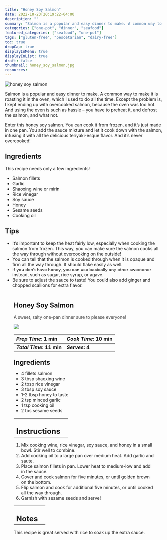 ```yaml
---
title: "Honey Soy Salmon"
date: 2022-10-23T20:19:22-04:00
description: ""
summary: "Salmon is a popular and easy dinner to make. A common way to make it is roasting it in the oven, which I used to do all the time. Except the problem is, I kept ending up with overcooked salmon, because the oven was too hot. And using the oven is such as hassle – you have to preheat it, and defrost the salmon, and what not."
categories: ["one-pot", "dinner", "seafood"]
featured_categories: ["seafood", "one-pot"]
tags: ["gluten-free", "pescetarian", "dairy-free"]
toc: true
dropCap: true
displayInMenu: true
displayInList: true
draft: false
thumbnail: honey_soy_salmon.jpg
resources:
---
```


![honey soy salmon](../../honey_soy_salmon.jpg)

Salmon is a popular and easy dinner to make. A common way to make it is roasting it in the oven, which I used to do all the time. Except the problem is, I kept ending up with overcooked salmon, because the oven was too hot. And using the oven is such as hassle – you have to preheat it, and defrost the salmon, and what not.

Enter this honey soy salmon. You can cook it from frozen, and it’s just made in one pan. You add the sauce mixture and let it cook down with the salmon, infusing it with all the delicious teriyaki-esque flavor. And it’s never overcooked!

## Ingredients

This recipe needs only a few ingredients!

- Salmon fillets
- Garlic
- Shaoxing wine or mirin
- Rice vinegar
- Soy sauce
- Honey
- Sesame seeds
- Cooking oil

## Tips

- It’s important to keep the heat fairly low, especially when cooking the salmon from frozen. This way, you can make sure the salmon cooks all the way through without overcooking on the outside!
- You can tell that the salmon is cooked through when it is opaque and firm all the way through. It should flake easily as well.
- If you don’t have honey, you can use basically any other sweetener instead, such as sugar, rice syrup, or agave.
- Be sure to adjust the sauce to taste! You could also add ginger and chopped scallions for extra flavor.

<div class = "bg-pink-100 dark:bg-gray-700"  id = "recipe"> 
<div class = "bg-pink-100 dark:bg-gray-700"  style = "padding-left:2em; margin-top:0; margin-bottom:0;">

<div style="display:grid; align-items:start; justify-content:space-between; padding-right:2em" class="grid-cols-2 gap-2 md:gap-4 lg:gap-8 xl:gap-12"><div class = "mb-8"><h2>Honey Soy Salmon</h2><p style = "font-weight: 300;">A sweet, salty one-pan dinner sure to please everyone!</p></div> <img src="../../honey_soy_salmon.jpg" class="w-full h-auto mx-auto"></div>

| _Prep Time_: 1 min  | _Cook Time_: 10 min  |
| :--- | :--- |
| **_Total Time_: 11 min** | **_Serves_: 4**  |

</div>
<div style="padding-left:2em; padding-right:2em; border-width:3px; margin-top:0;" class="bg-white dark:bg-gray-900 border-pink-100 dark:border-gray-700 dark:!text-white">
 <div><h2 style = "margin-top:1em; margin-bottom:0;" >Ingredients</h2></div>

- 4 fillets salmon
- 3 tbsp shaoxing wine
- 2 tbsp rice vinegar
- 3 tbsp soy sauce
- 1-2 tbsp honey to taste
- 2 tsp minced garlic
- 1 tsp cooking oil
- 2 tbs sesame seeds

|   |    |
| :--- | :--- |
| <div><h2 style = "margin-top:1em; margin-bottom:0;" >Instructions</h2></div>|   |

1. Mix cooking wine, rice vinegar, soy sauce, and honey in a small bowl. Stir well to combine.
2. Add cooking oil to a large pan over medium heat. Add garlic and saute.
3. Place salmon fillets in pan. Lower heat to medium-low and add in the sauce.
4. Cover and cook salmon for five minutes, or until golden brown on the bottom.
5. Flip salmon and cook for additional five minutes, or until cooked all the way through.
6. Garnish with sesame seeds and serve!

|   |    |
| :--- | :--- |
| <div><h2 style = "margin-top:1em; margin-bottom:0;" >Notes</h2></div>|   |

This recipe is great served with rice to soak up the extra sauce.

</div>
</div>